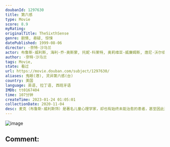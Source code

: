 ```yaml
---
doubanId: 1297630
title: 第六感
type: Movie
score: 8.9
myRating: 
originalTitle: TheSixthSense
genre: 剧情, 悬疑, 惊悚
datePublished: 1999-08-06
director: ·奈特·沙马兰
actor: 布鲁斯·威利斯, 海利·乔·奥斯蒙, 托妮·科莱特, 奥莉维亚·威廉姆斯, 唐尼·沃尔伯格, 特拉沃·摩根, 彼得·安东尼·唐伯蒂斯, 格伦·菲茨杰拉德, 米莎·巴顿, 法尔德斯·巴姆, 杰弗里·泽布尼斯, 安吉丽卡·托恩, 莉萨·萨默乌, ·奈特·沙马兰, undefined, 基斯沃文德
author: ·奈特·沙马兰
tags: Movie, 
state: 看过
url: https://movie.douban.com/subject/1297630/
aliases: 鬼眼(港), 灵异第六感(台)
country: 美国
language: 英语, 拉丁语, 西班牙语
IMDb: tt0167404
time: 107分钟
createTime: 2023-01-24 01:05:01
collectionDate: 2020-11-04
desc: 麦克（布鲁斯·威利斯饰）是著名儿童心理学家，却也有始终未能治愈的患者，甚至因此遭到枪击，这名少年随后也饮枪自毙。这给麦克带来很大心理阴影，一年后他找到另一个症状很像这名患者的男孩柯尔（海利·乔·奥斯...
---
```


![image](p2220184425.jpg)

Comment: 
---

